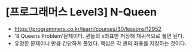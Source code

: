 # [프로그래머스 Level3] N-Queen
- https://programmers.co.kr/learn/courses/30/lessons/12952
- '8 Queens Problem'문제이다. 퀸들의 x좌표만 저장해 재귀적으로 풀면 된다.
- 유명한 문제이니 만큼 간단하게 풀었다. 핵심은 각 퀸의 좌표를 저장하는 것이다. 